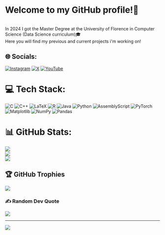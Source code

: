 
# Welcome to my GitHub profile!👋
<br> In 2024 I got the Master Degree at the University of Florence in Computer Science (Data Science curriculum)🎓<br>
Here you will find my previous and current projects i'm working on!<br>


## 🌐 Socials:
[![Instagram](https://img.shields.io/badge/Instagram-%23E4405F.svg?logo=Instagram&logoColor=white)](https://www.instagram.com/albertobiliotti21/) [![X](https://img.shields.io/badge/X-black.svg?logo=X&logoColor=white)](https://x.com/AlbeBiliotti) [![YouTube](https://img.shields.io/badge/YouTube-%23FF0000.svg?logo=YouTube&logoColor=white)](https://www.youtube.com/@albertobiliotti5035) 

# 💻 Tech Stack:
![C](https://img.shields.io/badge/c-%2300599C.svg?style=plastic&logo=c&logoColor=white) ![C++](https://img.shields.io/badge/c++-%2300599C.svg?style=plastic&logo=c%2B%2B&logoColor=white) ![LaTeX](https://img.shields.io/badge/latex-%23008080.svg?style=plastic&logo=latex&logoColor=white) ![R](https://img.shields.io/badge/r-%23276DC3.svg?style=plastic&logo=r&logoColor=white) ![Java](https://img.shields.io/badge/java-%23ED8B00.svg?style=plastic&logo=openjdk&logoColor=white) ![Python](https://img.shields.io/badge/python-3670A0?style=plastic&logo=python&logoColor=ffdd54) ![AssemblyScript](https://img.shields.io/badge/assembly%20script-%23000000.svg?style=plastic&logo=assemblyscript&logoColor=white) ![PyTorch](https://img.shields.io/badge/PyTorch-%23EE4C2C.svg?style=plastic&logo=PyTorch&logoColor=white) ![Matplotlib](https://img.shields.io/badge/Matplotlib-%23ffffff.svg?style=plastic&logo=Matplotlib&logoColor=black) ![NumPy](https://img.shields.io/badge/numpy-%23013243.svg?style=plastic&logo=numpy&logoColor=white) ![Pandas](https://img.shields.io/badge/pandas-%23150458.svg?style=plastic&logo=pandas&logoColor=white)
# 📊 GitHub Stats:
![](https://github-readme-stats.vercel.app/api?username=Albe21072000&theme=radical&hide_border=false&include_all_commits=false&count_private=false)<br/>
![](https://github-readme-streak-stats.herokuapp.com/?user=Albe21072000&theme=radical&hide_border=false)<br/>
![](https://github-readme-stats.vercel.app/api/top-langs/?username=Albe21072000&theme=radical&hide_border=false&include_all_commits=false&count_private=false&layout=compact)

## 🏆 GitHub Trophies
![](https://github-profile-trophy.vercel.app/?username=Albe21072000&theme=radical&no-frame=false&no-bg=true&margin-w=4)

### ✍️ Random Dev Quote
![](https://quotes-github-readme.vercel.app/api?type=vetical&theme=tokyonight)

---
[![](https://visitcount.itsvg.in/api?id=Albe21072000&icon=10&color=4)](https://visitcount.itsvg.in)

<!-- Proudly created with GPRM ( https://gprm.itsvg.in ) -->
